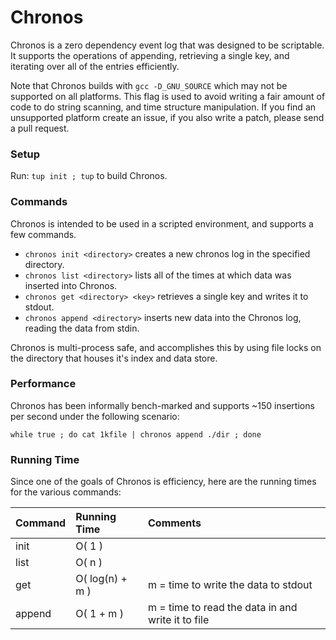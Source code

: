 # Chronos

Chronos is a zero dependency event log that was designed to be scriptable. It supports the operations of appending, retrieving a single key, and iterating over all of the entries efficiently.

Note that Chronos builds with `gcc -D_GNU_SOURCE` which may not be supported on all platforms. This flag is used to avoid writing a fair amount of code to do string scanning, and time structure manipulation. If you find an unsupported platform create an issue, if you also write a patch, please send a pull request.

### Setup

Run: `tup init ; tup` to build Chronos.

### Commands

Chronos is intended to be used in a scripted environment, and supports a few commands.

* `chronos init <directory>` creates a new chronos log in the specified directory.
* `chronos list <directory>` lists all of the times at which data was inserted into Chronos.
* `chronos get <directory> <key>` retrieves a single key and writes it to stdout.
* `chronos append <directory>` inserts new data into the Chronos log, reading the data from stdin.

Chronos is multi-process safe, and accomplishes this by using file locks on the directory that houses it's index and data store.

### Performance

Chronos has been informally bench-marked and supports ~150 insertions per second under the following scenario:

```
while true ; do cat 1kfile | chronos append ./dir ; done
```

### Running Time

Since one of the goals of Chronos is efficiency, here are the running times for the various commands:

Command | Running Time | Comments
:-------|:-------------|:--------
init    | O( 1 )       |
list    | O( n )       |
get     | O( log(n) + m ) | m = time to write the data to stdout
append  | O( 1 + m )   | m = time to read the data in and write it to file

